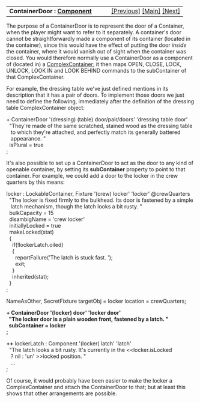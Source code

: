 ---
---
<table width="100%" data-border="0" data-cellspacing="0"
data-cellpadding="3" data-bgcolor="#C0C0C0">
<colgroup>
<col style="width: 50%" />
<col style="width: 50%" />
</colgroup>
<tbody>
<tr>
<td style="text-align: left;"><strong>ContainerDoor : <a
href="component.html">Component</a><br />
</strong></td>
<td style="text-align: right;"><a
href="complexcontainer.html">[Previous]</a> <a
href="generalintroduction.html">[Main]</a> <a
href="singlecontainer.html">[Next]</a></td>
</tr>
</tbody>
</table>

  
The purpose of a ContainerDoor is to represent the door of a Container,
when the player might want to refer to it separately. A container's door
cannot be straightforwardly made a component of its container (located
in the container), since this would have the effect of putting the door
*inside* the container, where it would vanish out of sight when the
container was closed. You would therefore normally use a ContainerDoor
as a component of (located in) a
[ComplexContainer](complexcontainer.html); it then maps OPEN, CLOSE,
LOCK, UNLOCK, LOOK IN and LOOK BEHIND commands to the subContainer of
that ComplexContainer.  
  
For example, the dressing table we've just defined mentions in its
description that it has a pair of doors. To implement those doors we
just need to define the following, immediately after the definition of
the dressing table ComplexContainer object:  
  
+ ContainerDoor '(dressing) (table) door/pair/doors' 'dressing table door'  
  "They're made of the same scratched, stained wood as the dressing table  
   to which they're attached, and perfectly match its generally battered  
   appearance. "  
  isPlural = true  
;  
  
It's also possible to set up a ContainerDoor to act as the door to any
kind of openable container, by setting its **subContainer** property to
point to that container. For example, we could add a door to the locker
in the crew quarters by this means:  
  
locker : LockableContainer, Fixture '(crew) locker' 'locker' @crewQuarters  
  "The locker is fixed firmly to the bulkhead. Its door is fastened by a simple  
   latch mechanism, though the latch looks a bit rusty. "  
  bulkCapacity = 15  
  disambigName = 'crew locker'  
  initiallyLocked = true    
  makeLocked(stat)  
  {  
    if(!lockerLatch.oiled)  
    {  
      reportFailure('The latch is stuck fast. ');  
      exit;  
    }  
    inherited(stat);  
  }    
;  
  
NameAsOther, SecretFixture targetObj = locker location = crewQuarters;  
  
**+ ContainerDoor '(locker) door' 'locker door'  
  "The locker door is a plain wooden front, fastened by a latch. "  
  subContainer = locker  
;**  
  
**++** lockerLatch : Component '(locker) latch' 'latch'  
  "The latch looks a bit rusty. It's currently in the \<\<locker.isLocked  
   ? nil : 'un' \>\>locked position. "  
   ...  
;  
  
Of course, it would probably have been easier to make the locker a
ComplexContainer and attach the ContainerDoor to that; but at least this
shows that other arrangements are possible.  
  
